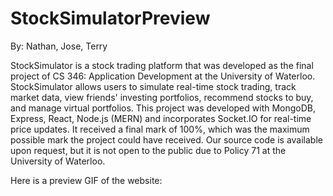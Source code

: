 # StockSimulatorPreview

By: Nathan, Jose, Terry 

StockSimulator is a stock trading platform that was developed as the final project of CS 346: Application Development at the University of Waterloo. StockSimulator allows users to simulate real-time stock trading, track market data, view friends' investing portfolios, recommend stocks to buy, and manage virtual portfolios. This project was developed with MongoDB, Express, React, Node.js (MERN) and incorporates Socket.IO for real-time price updates. It received a final mark of 100%, which was the maximum possible mark the project could have received. Our source code is available upon request, but it is not open to the public due to Policy 71 at the University of Waterloo.

Here is a preview GIF of the website:
